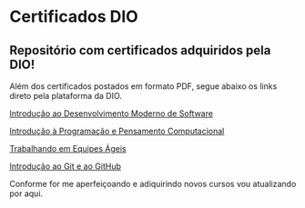 # Certificados DIO

## Repositório com certificados adquiridos pela DIO!

Além dos certificados postados em formato PDF, segue abaixo os links direto pela plataforma da DIO.

[Introdução ao Desenvolvimento Moderno de Software](https://www.dio.me/certificate/B2101D53/share) 

[Introdução à Programação e Pensamento Computacional](https://www.dio.me/certificate/F0FE3CFA/share) 

[Trabalhando em Equipes Ágeis](https://www.dio.me/certificate/C328E69F/share)
 
[Introdução ao Git e ao GitHub](https://www.dio.me/certificate/AA80781E/share) 

Conforme for me aperfeiçoando e adiquirindo novos cursos vou atualizando por aqui.
